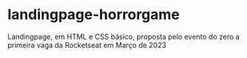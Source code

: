 # landingpage-horrorgame
Landingpage, em HTML e CSS básico, proposta pelo evento do zero a primeira vaga da Rocketseat em Março de 2023
